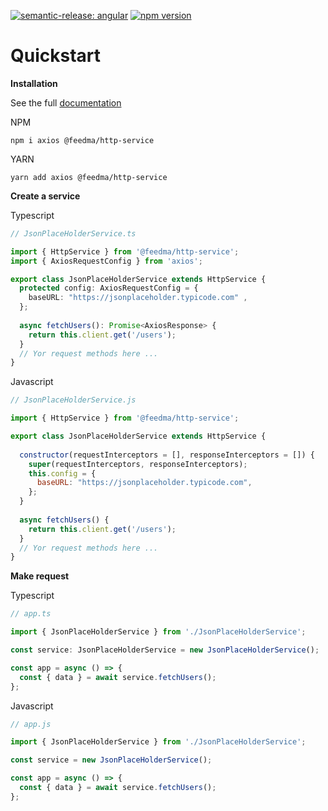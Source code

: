 [![semantic-release: angular](https://img.shields.io/badge/semantic--release-angular-e10079?logo=semantic-release)](https://github.com/semantic-release/semantic-release)
[![npm version](https://badge.fury.io/js/@feedma%2Fhttp-service.svg)](https://badge.fury.io/js/@feedma%2Fhttp-service)


# Quickstart

**Installation**

See the full [documentation](https://feedma.github.io/ts-http-service)

NPM
```shell
npm i axios @feedma/http-service
```

YARN
```shell
yarn add axios @feedma/http-service
```

**Create a service**

Typescript
```ts
// JsonPlaceHolderService.ts

import { HttpService } from '@feedma/http-service';
import { AxiosRequestConfig } from 'axios';

export class JsonPlaceHolderService extends HttpService {
  protected config: AxiosRequestConfig = { 
    baseURL: "https://jsonplaceholder.typicode.com" ,
  };
  
  async fetchUsers(): Promise<AxiosResponse> {
    return this.client.get('/users');
  }
  // Yor request methods here ...
}
```

Javascript
```js
// JsonPlaceHolderService.js

import { HttpService } from '@feedma/http-service';

export class JsonPlaceHolderService extends HttpService {
  
  constructor(requestInterceptors = [], responseInterceptors = []) {
    super(requestInterceptors, responseInterceptors);
    this.config = {
      baseURL: "https://jsonplaceholder.typicode.com",
    };
  }
  
  async fetchUsers() {
    return this.client.get('/users');
  }
  // Yor request methods here ...
}
```

**Make request**

Typescript
```ts
// app.ts

import { JsonPlaceHolderService } from './JsonPlaceHolderService';

const service: JsonPlaceHolderService = new JsonPlaceHolderService();

const app = async () => {
  const { data } = await service.fetchUsers();
};
```

Javascript
```js
// app.js

import { JsonPlaceHolderService } from './JsonPlaceHolderService';

const service = new JsonPlaceHolderService();

const app = async () => {
  const { data } = await service.fetchUsers();
};
```